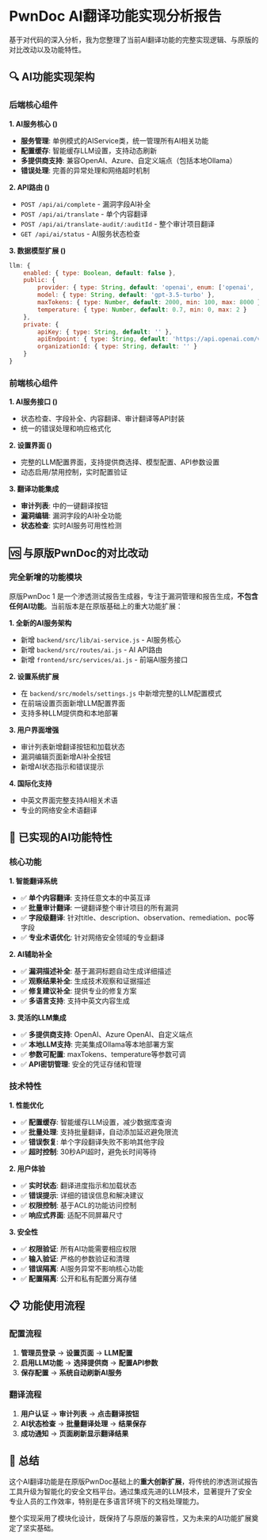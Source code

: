         
# PwnDoc AI翻译功能实现分析报告

基于对代码的深入分析，我为您整理了当前AI翻译功能的完整实现逻辑、与原版的对比改动以及功能特性。

## 🔍 AI功能实现架构

### 后端核心组件

**1. AI服务核心 (<mcfile name="ai-service.js" path="/Users/mac/Downloads/pwndoc-1.3.2-autoTranslate/backend/src/lib/ai-service.js"></mcfile>)**
- **服务管理**: 单例模式的AIService类，统一管理所有AI相关功能
- **配置缓存**: 智能缓存LLM设置，支持动态刷新
- **多提供商支持**: 兼容OpenAI、Azure、自定义端点（包括本地Ollama）
- **错误处理**: 完善的异常处理和网络超时机制

**2. API路由 (<mcfile name="ai.js" path="/Users/mac/Downloads/pwndoc-1.3.2-autoTranslate/backend/src/routes/ai.js"></mcfile>)**
- `POST /api/ai/complete` - 漏洞字段AI补全
- `POST /api/ai/translate` - 单个内容翻译
- `POST /api/ai/translate-audit/:auditId` - 整个审计项目翻译
- `GET /api/ai/status` - AI服务状态检查

**3. 数据模型扩展 (<mcfile name="settings.js" path="/Users/mac/Downloads/pwndoc-1.3.2-autoTranslate/backend/src/models/settings.js"></mcfile>)**
```javascript
llm: {
    enabled: { type: Boolean, default: false },
    public: {
        provider: { type: String, default: 'openai', enum: ['openai', 'azure', 'custom'] },
        model: { type: String, default: 'gpt-3.5-turbo' },
        maxTokens: { type: Number, default: 2000, min: 100, max: 8000 },
        temperature: { type: Number, default: 0.7, min: 0, max: 2 }
    },
    private: {
        apiKey: { type: String, default: '' },
        apiEndpoint: { type: String, default: 'https://api.openai.com/v1/chat/completions' },
        organizationId: { type: String, default: '' }
    }
}
```

### 前端核心组件

**1. AI服务接口 (<mcfile name="ai.js" path="/Users/mac/Downloads/pwndoc-1.3.2-autoTranslate/frontend/src/services/ai.js"></mcfile>)**
- 状态检查、字段补全、内容翻译、审计翻译等API封装
- 统一的错误处理和响应格式化

**2. 设置界面 (<mcfile name="settings.html" path="/Users/mac/Downloads/pwndoc-1.3.2-autoTranslate/frontend/src/pages/settings/settings.html"></mcfile>)**
- 完整的LLM配置界面，支持提供商选择、模型配置、API参数设置
- 动态启用/禁用控制，实时配置验证

**3. 翻译功能集成**
- **审计列表**: <mcfile name="audits-list.js" path="/Users/mac/Downloads/pwndoc-1.3.2-autoTranslate/frontend/src/pages/audits/list/audits-list.js"></mcfile> 中的一键翻译按钮
- **漏洞编辑**: 漏洞字段的AI补全功能
- **状态检查**: 实时AI服务可用性检测

## 🆚 与原版PwnDoc的对比改动

### 完全新增的功能模块

原版PwnDoc <mcreference link="https://github.com/pwndoc/pwndoc" index="1">1</mcreference> 是一个渗透测试报告生成器，专注于漏洞管理和报告生成，**不包含任何AI功能**。当前版本是在原版基础上的重大功能扩展：

**1. 全新的AI服务架构**
- 新增 `backend/src/lib/ai-service.js` - AI服务核心
- 新增 `backend/src/routes/ai.js` - AI API路由
- 新增 `frontend/src/services/ai.js` - 前端AI服务接口

**2. 设置系统扩展**
- 在 `backend/src/models/settings.js` 中新增完整的LLM配置模式
- 在前端设置页面新增LLM配置界面
- 支持多种LLM提供商和本地部署

**3. 用户界面增强**
- 审计列表新增翻译按钮和加载状态
- 漏洞编辑页面新增AI补全按钮
- 新增AI状态指示和错误提示

**4. 国际化支持**
- 中英文界面完整支持AI相关术语
- 专业的网络安全术语翻译

## 🚀 已实现的AI功能特性

### 核心功能

**1. 智能翻译系统**
- ✅ **单个内容翻译**: 支持任意文本的中英互译
- ✅ **批量审计翻译**: 一键翻译整个审计项目的所有漏洞
- ✅ **字段级翻译**: 针对title、description、observation、remediation、poc等字段
- ✅ **专业术语优化**: 针对网络安全领域的专业翻译

**2. AI辅助补全**
- ✅ **漏洞描述补全**: 基于漏洞标题自动生成详细描述
- ✅ **观察结果补全**: 生成技术观察和证据描述
- ✅ **修复建议补全**: 提供专业的修复方案
- ✅ **多语言支持**: 支持中英文内容生成

**3. 灵活的LLM集成**
- ✅ **多提供商支持**: OpenAI、Azure OpenAI、自定义端点
- ✅ **本地LLM支持**: 完美集成Ollama等本地部署方案
- ✅ **参数可配置**: maxTokens、temperature等参数可调
- ✅ **API密钥管理**: 安全的凭证存储和管理

### 技术特性

**1. 性能优化**
- ✅ **配置缓存**: 智能缓存LLM设置，减少数据库查询
- ✅ **批量处理**: 支持批量翻译，自动添加延迟避免限流
- ✅ **错误恢复**: 单个字段翻译失败不影响其他字段
- ✅ **超时控制**: 30秒API超时，避免长时间等待

**2. 用户体验**
- ✅ **实时状态**: 翻译进度指示和加载状态
- ✅ **错误提示**: 详细的错误信息和解决建议
- ✅ **权限控制**: 基于ACL的功能访问控制
- ✅ **响应式界面**: 适配不同屏幕尺寸

**3. 安全性**
- ✅ **权限验证**: 所有AI功能需要相应权限
- ✅ **输入验证**: 严格的参数验证和清理
- ✅ **错误隔离**: AI服务异常不影响核心功能
- ✅ **配置隔离**: 公开和私有配置分离存储

## 📋 功能使用流程

### 配置流程
1. **管理员登录** → **设置页面** → **LLM配置**
2. **启用LLM功能** → **选择提供商** → **配置API参数**
3. **保存配置** → **系统自动刷新AI服务**

### 翻译流程
1. **用户认证** → **审计列表** → **点击翻译按钮**
2. **AI状态检查** → **批量翻译处理** → **结果保存**
3. **成功通知** → **页面刷新显示翻译结果**

## 🎯 总结

这个AI翻译功能是在原版PwnDoc基础上的**重大创新扩展**，将传统的渗透测试报告工具升级为智能化的安全文档平台。通过集成先进的LLM技术，显著提升了安全专业人员的工作效率，特别是在多语言环境下的文档处理能力。

整个实现采用了模块化设计，既保持了与原版的兼容性，又为未来的AI功能扩展奠定了坚实基础。
        